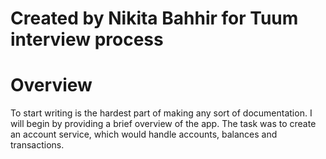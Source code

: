 # Created by Nikita Bahhir for Tuum interview process
# Overview
To start writing is the hardest part of making any sort of documentation.
I will begin by providing a brief overview of the app.
The task was to create an account service, which would handle accounts, balances and transactions.




